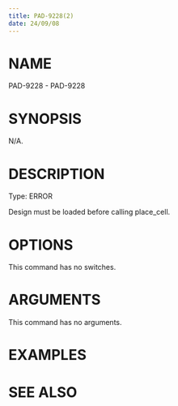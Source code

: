 ```yaml
---
title: PAD-9228(2)
date: 24/09/08
---
```


# NAME

PAD-9228 - PAD-9228

# SYNOPSIS

N/A.

# DESCRIPTION

Type: ERROR

Design must be loaded before calling place_cell.

# OPTIONS

This command has no switches.

# ARGUMENTS

This command has no arguments.

# EXAMPLES

# SEE ALSO
